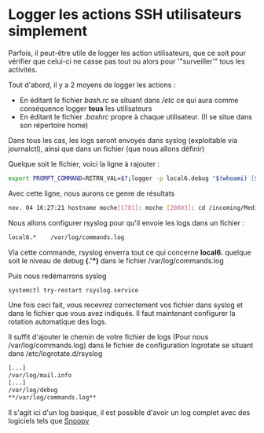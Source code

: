 # Logger les actions SSH utilisateurs simplement

Parfois, il peut-être utile de logger les action utilisateurs, que ce
soit pour vérifier que celui-ci ne casse pas tout ou alors pour
'"surveiller'" tous les activités.

Tout d'abord, il y a 2 moyens de logger les actions :

-   En éditant le fichier *bash.rc* se situant dans */etc* ce qui aura
    comme conséquence logger **tous** les utilisateurs
-   En éditant le fichier *.bashrc* propre à chaque utilisateur. (Il se
    situe dans son répertoire home)

Dans tous les cas, les logs seront envoyés dans syslog (exploitable via
journalctl), ainsi que dans un fichier (que nous allons définir)

Quelque soit le fichier, voici la ligne à rajouter :

``` bash
export PROMPT_COMMAND=RETRN_VAL=$?;logger -p local6.debug "$(whoami) [$$]: $(history 1 | sed "s/^[  ]*[0-9]'+[  ]*//" ) [$RETRN_VAL]"
```

Avec cette ligne, nous aurons ce genre de résultats

``` bash
nov. 04 16:27:21 hostname moche[1781]: moche [20803]: cd /incoming/Media [1]
```

Nous allons configurer rsyslog pour qu'il envoie les logs dans un
fichier :

``` bash
local6.*    /var/log/commands.log
```

Via cette commande, rsyslog enverra tout ce qui concerne **local6.**
quelque soit le niveau de debug **(.'*)** dans le fichier
/var/log/commands.log

Puis nous redémarrons syslog

``` bash
systemctl try-restart rsyslog.service
```

Une fois ceci fait, vous recevrez correctement vos fichier dans syslog
et dans le fichier que vous avez indiqués. Il faut maintenant configurer
la rotation automatique des logs.

Il suffit d'ajouter le chemin de votre fichier de logs (Pour nous
/var/log/commands.log) dans le fichier de configuration logrotate se
situant dans /etc/logrotate.d/rsyslog

``` bash
[...]
/var/log/mail.info
[...]
/var/log/debug
**/var/log/commands.log**
```

Il s'agit ici d'un log basique, il est possible d'avoir un log
complet avec des logiciels tels que
[Snoopy](https://github.com/a2o/snoopy)
